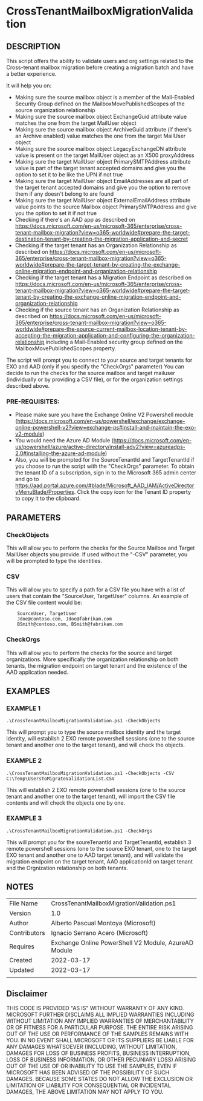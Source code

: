 # CrossTenantMailboxMigrationValidation

## DESCRIPTION

This script offers the ability to validate users and org settings related to the Cross-tenant mailbox migration before creating a migration batch and have a better experience.

It will help you on:
- Making sure the source mailbox object is a member of the Mail-Enabled Security Group defined on the MailboxMovePublishedScopes of the source organization relationship
- Making sure the source mailbox object ExchangeGuid attribute value matches the one from the target MailUser object
- Making sure the source mailbox object ArchiveGuid attribute (if there's an Archive enabled) value matches the one from the target MailUser object
- Making sure the source mailbox object LegacyExchangeDN attribute value is present on the target MailUser object as an X500 proxyAddress
- Making sure the target MailUser object PrimarySMTPAddress attribute value is part of the target tenant accepted domains and give you the option to set it to be like the UPN if not true
- Making sure the target MailUser object EmailAddresses are all part of the target tenant accepted domains and give you the option to remove them if any doesn't belong to are found 
- Making sure the target MailUser object ExternalEmailAddress attribute value points to the source Mailbox object PrimarySMTPAddress and give you the option to set it if not true
- Checking if there's an AAD app as described on https://docs.microsoft.com/en-us/microsoft-365/enterprise/cross-tenant-mailbox-migration?view=o365-worldwide#prepare-the-target-destination-tenant-by-creating-the-migration-application-and-secret 
- Checking if the target tenant has an Organization Relationship as described on https://docs.microsoft.com/en-us/microsoft-365/enterprise/cross-tenant-mailbox-migration?view=o365-worldwide#prepare-the-target-tenant-by-creating-the-exchange-online-migration-endpoint-and-organization-relationship
- Checking if the target tenant has a Migration Endpoint as described on https://docs.microsoft.com/en-us/microsoft-365/enterprise/cross-tenant-mailbox-migration?view=o365-worldwide#prepare-the-target-tenant-by-creating-the-exchange-online-migration-endpoint-and-organization-relationship
- Checking if the source tenant has an Organization Relationship as described on https://docs.microsoft.com/en-us/microsoft-365/enterprise/cross-tenant-mailbox-migration?view=o365-worldwide#prepare-the-source-current-mailbox-location-tenant-by-accepting-the-migration-application-and-configuring-the-organization-relationship including a Mail-Enabled security group defined on the MailboxMovePublishedScopes property.

The script will prompt you to connect to your source and target tenants for EXO and AAD (only if you specify the "CheckOrgs" parameter) 
You can decide to run the checks for the source mailbox and target mailuser (individually or by providing a CSV file), or for the organization settings described above.

### PRE-REQUISITES:

- Please make sure you have the Exchange Online V2 Powershell module (https://docs.microsoft.com/en-us/powershell/exchange/exchange-online-powershell-v2?view=exchange-ps#install-and-maintain-the-exo-v2-module)
- You would need the Azure AD Module (https://docs.microsoft.com/en-us/powershell/azure/active-directory/install-adv2?view=azureadps-2.0#installing-the-azure-ad-module) 
- Also, you will be prompted for the SourceTenantId and TargetTenantId if you choose to run the script with the "CheckOrgs" parameter. To obtain the tenant ID of a subscription, sign in to the Microsoft 365 admin center and go to https://aad.portal.azure.com/#blade/Microsoft_AAD_IAM/ActiveDirectoryMenuBlade/Properties. Click the copy icon for the Tenant ID property to copy it to the clipboard.

## PARAMETERS

### CheckObjects
This will allow you to perform the checks for the Source Mailbox and Target MailUser objects you provide. If used without the "-CSV" parameter, you will be prompted to type the identities.

### CSV
This will allow you to specify a path for a CSV file you have with a list of users that contain the "SourceUser, TargetUser" columns.
An example of the CSV file content would be:

        SourceUser, TargetUser
        Jdoe@contoso.com, Jdoe@fabrikam.com
        BSmith@contoso.com, BSmith@fabrikam.com

### CheckOrgs
This will allow you to perform the checks for the source and target organizations. More specifically the organization relationship on both tenants, the migration endpoint on target tenant and the existence of the AAD application needed.
    

## EXAMPLES
### EXAMPLE 1

    .\CrossTenantMailboxMigrationValidation.ps1 -CheckObjects

This will prompt you to type the source mailbox identity and the target identity, will establish 2 EXO remote powershell sessions (one to the source tenant and another one to the target tenant), and will check the objects.

### EXAMPLE 2
    
    .\CrossTenantMailboxMigrationValidation.ps1 -CheckObjects -CSV C:\Temp\UsersToMigrateValidationList.CSV
    
This will establish 2 EXO remote powershell sessions (one to the source tenant and another one to the target tenant), will import the CSV file contents and will check the objects one by one.


### EXAMPLE 3    
    
    .\CrossTenantMailboxMigrationValidation.ps1 -CheckOrgs
    
This will prompt you for the soureTenantId and TargetTenantId, establish 3 remote powershell sessions (one to the source EXO tenant, one to the target EXO tenant and another one to AAD target tenant), and will validate the migration endpoint on the target tenant, AAD applicationId on target tenant and the Orgnization relationship on both tenants.


## NOTES

|     |     |
| --- | --- |
| File Name | CrossTenantMailboxMigrationValidation.ps1 |
| Version | 1.0 | 
| Author | Alberto Pascual Montoya (Microsoft) |  
| Contributors | Ignacio Serrano Acero (Microsoft) |  
| Requires | Exchange Online PowerShell V2 Module, AzureAD Module |  
| Created | 2022-03-17 |  
| Updated | 2022-03-17 |
|     |     |

## Disclaimer
THIS CODE IS PROVIDED "AS IS" WITHOUT WARRANTY OF ANY KIND. MICROSOFT FURTHER DISCLAIMS ALL IMPLIED WARRANTIES INCLUDING WITHOUT LIMITATION ANY IMPLIED WARRANTIES OF MERCHANTABILITY OR OF FITNESS FOR A PARTICULAR PURPOSE. THE ENTIRE RISK ARISING OUT OF THE USE OR PERFORMANCE OF THE SAMPLES REMAINS WITH YOU. IN NO EVENT SHALL MICROSOFT OR ITS SUPPLIERS BE LIABLE FOR ANY DAMAGES WHATSOEVER (INCLUDING, WITHOUT LIMITATION, DAMAGES FOR LOSS OF BUSINESS PROFITS, BUSINESS INTERRUPTION, LOSS OF BUSINESS INFORMATION, OR OTHER PECUNIARY LOSS) ARISING OUT OF THE USE OF OR INABILITY TO USE THE SAMPLES, EVEN IF MICROSOFT HAS BEEN ADVISED OF THE POSSIBILITY OF SUCH DAMAGES. BECAUSE SOME STATES DO NOT ALLOW THE EXCLUSION OR LIMITATION OF LIABILITY FOR CONSEQUENTIAL OR INCIDENTAL DAMAGES, THE ABOVE LIMITATION MAY NOT APPLY TO YOU.
